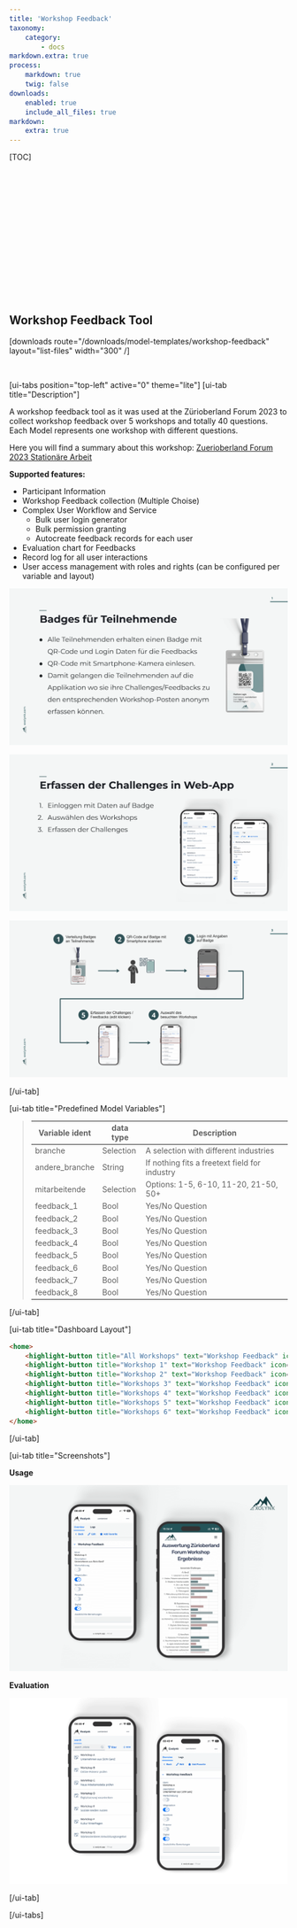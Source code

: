 ```yaml
---
title: 'Workshop Feedback'
taxonomy:
    category:
        - docs
markdown.extra: true
process:
    markdown: true
    twig: false
downloads:
    enabled: true
    include_all_files: true
markdown:
    extra: true
---
```


[TOC]


<p class="ui5-icon" style="font-size: 4em;" name="wrench">&#xe149;</p>

<br><br><br><br>

## Workshop Feedback Tool

[downloads route="/downloads/model-templates/workshop-feedback" layout="list-files" width="300" /]

<br>


[ui-tabs position="top-left" active="0" theme="lite"]
[ui-tab title="Description"]

A workshop feedback tool as it was used at the Zürioberland Forum 2023 to collect workshop feedback over 5 workshops and totally 40 questions. Each Model represents one workshop with different questions.

Here you will find a summary about this workshop: <a href="workshop-feedback/Zuerioberland-Forum-2023-Stationaere-Arbeit.pdf" target="_blank">Zuerioberland Forum 2023 Stationäre Arbeit</a>

**Supported features:**
- Participant Information
- Workshop Feedback collection (Multiple Choise)
- Complex User Workflow and Service
    - Bulk user login generator
    - Bulk permission granting
    - Autocreate feedback records for each user 
- Evaluation chart for Feedbacks
- Record log for all user interactions
- User access management with roles and rights (can be configured per variable and layout)

![Slide 1](ZOB_Slide_1.png?resize=600&classes=left)

![Slide 2](ZOB_Slide_2.png?resize=600&classes=left)

![Slide 3](ZOB_Slide_3.png?resize=600&classes=left)

[/ui-tab]

[ui-tab title="Predefined Model Variables"]
> | Variable ident             | data type                       | Description
> |----------------------------|---------------------------------|-----------------------------------------------------------------------|
> | branche                    | Selection                       | A selection with different industries
> | andere_branche             | String                          | If nothing fits a freetext field for industry
> | mitarbeitende              | Selection                       | Options: 1-5, 6-10, 11-20, 21-50, 50+
> | feedback_1                 | Bool                            | Yes/No Question
> | feedback_2                 | Bool                            | Yes/No Question
> | feedback_3                 | Bool                            | Yes/No Question
> | feedback_4                 | Bool                            | Yes/No Question
> | feedback_5                 | Bool                            | Yes/No Question
> | feedback_6                 | Bool                            | Yes/No Question
> | feedback_7                 | Bool                            | Yes/No Question
> | feedback_8                 | Bool                            | Yes/No Question
[/ui-tab]

[ui-tab title="Dashboard Layout"]
```html
<home>
    <highlight-button title="All Workshops" text="Workshop Feedback" icon="meeting-room" link="#/search" />
    <highlight-button title="Workshop 1" text="Workshop Feedback" icon="meeting-room" link="#/search?lang=en&query=&model=feedback_workshop_1&status=&view=List&print=false&tab=" />
    <highlight-button title="Workshop 2" text="Workshop Feedback" icon="meeting-room" link="#/search?lang=en&query=&model=feedback_workshop_2&status=&view=List&print=false&tab=" />
    <highlight-button title="Workshops 3" text="Workshop Feedback" icon="meeting-room" link="#/search?lang=en&query=&model=feedback_workshop_3&status=&view=List&print=false&tab=" />
    <highlight-button title="Workshops 4" text="Workshop Feedback" icon="meeting-room" link="#/search?lang=en&query=&model=feedback_workshop_4&status=&view=List&print=false&tab=" />
    <highlight-button title="Workshops 5" text="Workshop Feedback" icon="meeting-room" link="#/search?lang=en&query=&model=feedback_workshop_5&status=&view=List&print=false&tab=" />
    <highlight-button title="Workshops 6" text="Workshop Feedback" icon="meeting-room" link="#/search?lang=en&query=&model=feedback_workshop_6&status=&view=List&print=false&tab=" />
</home>
```
[/ui-tab]

[ui-tab title="Screenshots"]

**Usage**

![Usage](screenshot-1.png?resize=600&classes=left)

**Evaluation**

![Evaluation](screenshot-2.png?resize=600&classes=left)

[/ui-tab]

[/ui-tabs]

<footer>
    <link rel="stylesheet" type="text/css" href="https://ui5.sap.com/resources/sap/ui/core/themes/base/SAP-icons.css">
    <style>
      .laptop::before {
        font-family: SAP-icons;
        content: "\e027";
      }
      .accelerated::before {
        font-family: SAP-icons;
        content: "\e0e0";
      }
      @font-face {
      font-family: "ui5-icon-font";
      src: url(https://docs.exolynk.com/cdn/SAP-icons.ttf) format("truetype");
      }
      p.ui5-icon { 
      font-family: "ui5-icon-font";
    }
    </style>
</footer>